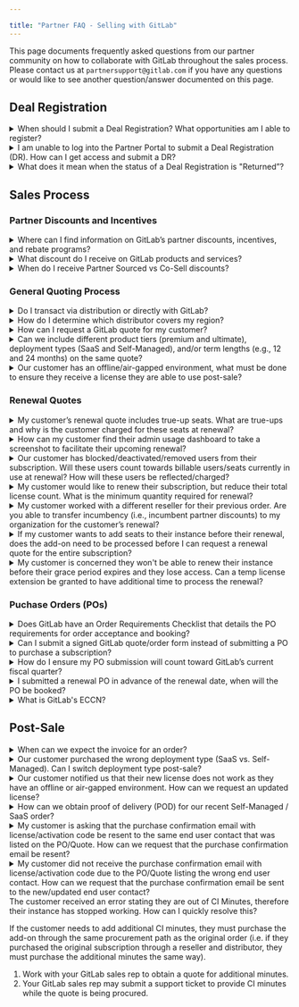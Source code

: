 ```yaml
---

title: "Partner FAQ - Selling with GitLab"
---
```







<link rel="stylesheet" type="text/css" href="/stylesheets/biztech.css" />




This page documents frequently asked questions from our partner community on how to collaborate with GitLab throughout the sales process. Please contact us at `partnersupport@gitlab.com` if you have any questions or would like to see another question/answer documented on this page.

## Deal Registration

<details>
<summary markdown="span">
When should I submit a Deal Registration? What opportunities am I able to register?
</summary>

GitLab has a [Partner Sourced Deal Registration](/handbook/sales/field-operations/channel-operations/#partner-sourced-deal-registration) (DR) program for (i) Resale, (ii) MSP, and (iii) Referral opportunities. You should submit a Partner Sourced DR for an opportunity where you are **sourcing net-new business for GitLab**, which can apply to opportunities for new logo, co-term add-on/upsell, or add-on/upsell as part of a renewal. Note, there can only be one Partner Sourced DR approved for an opportunity, as only one partner can source a deal. You should not submit a Partner Sourced DR if you did not source the opportunity, and you will generally receive Co-Sell discounts for these deals. Partner Sourced and Co-Sell opportunities are discussed further in the [Partner handbook](/handbook/resellers/channel-working-with-GitLab/#definitions-and-qualifications).

GitLab also has a [Service Attach DR](/handbook/sales/field-operations/channel-operations/#service-attach-opportunities) program which applies to opportunities where partners are selling their own professional services into a customer environment at the time of a GitLab product sale.

</details>

<details>
<summary markdown="span">
I am unable to log into the Partner Portal to submit a Deal Registration (DR). How can I get access and submit a DR?
</summary>

If you have a Partner Portal account but are unable to login, please [select “Forgot Password”](https://partners.gitlab.com/English/) to reset your password. If you do not have a Partner Portal account, please [select “Request Portal Access”](https://partners.gitlab.com/English/) to set up an account. Please contact `partnersupport@gitlab.com` for assistance ​​if you have followed the directions but are still having issues.

Note, to submit a Deal Registration, you must first be an authorized GitLab partner as well as have completed the [required training](/handbook/resellers/channel-working-with-GitLab/#training--certification-requirements-for-transactions-deal-registrations-nfrs-and-letters-of-authorization-loas) in order to be granted access to submit a DR.

</details>

<details>
<summary markdown="span">
What does it mean when the status of a Deal Registration is "Returned”?
</summary>

The Channel Account Manager (CAM) assigned to the Deal Registration (DR) has reviewed and sent it back to the resale partner for additional information/context. Once the resale partner reviews and responds to the CAM's feedback, the CAM will be notified to review and action the updated DR.

</details>


## Sales Process

### Partner Discounts and Incentives

<details>
<summary markdown="span">
Where can I find information on GitLab’s partner discounts, incentives, and rebate programs?
</summary>

Please review the [GitLab Program Discounts and Incentive Guide](https://partners.gitlab.com/prm/English/s/assets?collectionId=49440) in the GitLab Partner Portal which contains information on our partner discounts, incentives, rebate programs and more. You can also refer to the [Partner handbook](/handbook/resellers/channel-working-with-GitLab/#definitions-and-qualifications) for an overview.

</details>

<details>
<summary markdown="span">
What discount do I receive on GitLab products and services?
</summary>

Please refer to our [GitLab Partner Price List](https://partners.gitlab.com/prm/English/s/assets?collectionId=49439) which includes the current pricing for all of our products and services along with our discount guidelines in the [GitLab Program Discounts and Incentive Guide](https://partners.gitlab.com/prm/English/s/assets?collectionId=49440).

</details>

<details>
<summary markdown="span">
When do I receive Partner Sourced vs Co-Sell discounts?
</summary>

If the opportunity is for new or add-on/upsell business:
- **sourced** by the partner (including adding licenses as part of a renewal opportunity), the partner should submit a Partner Sourced Deal Registration (DR) for the opportunity. If the DR is approved, GitLab will provide Partner Sourced discounts for the new or add-on/upsell portion of the deal.
- **not sourced** by the partner, the partner will generally receive co-sell discounts.

If the opportunity is a flat renewal, please refer to the [Partner Operations handbook](/handbook/sales/field-operations/channel-operations/#incumbency-renewals) for rules on partner incumbency.

Please refer to the [GitLab Program Discounts Incentive Guide](https://partners.gitlab.com/prm/English/s/assets?collectionId=49439) for more information regarding our partner program discounts.

</details>


### General Quoting Process

<details>
<summary markdown="span">
Do I transact via distribution or directly with GitLab?
</summary>

Open Partners located in regions/countries:
- **with** Authorized GitLab Distributors are required to purchase GitLab via those distributors.
- **without** Authorized GitLab Distributors may purchase directly from GitLab

Select Partners may choose to transact directly with GitLab (excluding certain regions) or via the region's authorized distributor(s).

Refer to the [Partner Operations handbook](/handbook/sales/field-operations/channel-operations/#distributor-requirements-and-coverage-by-geo-and-market) for more information on distribution coverage, requirements, and contact information.

</details>

<details>
<summary markdown="span">
How do I determine which distributor covers my region?
</summary>

Please refer to the [Partner Operations handbook](/handbook/sales/field-operations/channel-operations/#distributor-requirements-and-coverage-by-geo-and-market) for details on distribution coverage, requirements, and contact information.

</details>

<details>
<summary markdown="span">
How can I request a GitLab quote for my customer?
</summary>

- Open partners with an Authorized Distributor in region should [contact their distributor](/handbook/sales/field-operations/channel-operations/#distributor-requirements-and-coverage-by-geo-and-market).
- Select partners that transact directly with GitLab and/or Open partners without an Authorized Distributor in region should contact the GitLab sales representative for the customer account. Please contact your Channel Account Manager or `partnersupport@gitlab.com` if you are unsure of which GitLab sales representative to contact for your quote request

</details>

<details>
<summary markdown="span">
Can we include different product tiers (premium and ultimate), deployment types (SaaS and Self-Managed), and/or term lengths (e.g., 12 and 24 months) on the same quote?
</summary>

No, we cannot mix product tiers, deployment types, and/or term lengths on the same quote. Please refer to the [Deal Desk handbook](/handbook/sales/field-operations/sales-operations/deal-desk/#quoting-different-product-tiers-deployment-types-and-term-lengths-on-the-same-quote) for more information.

</details>

<details>
<summary markdown="span">
Our customer has an offline/air-gapped environment, what must be done to ensure they receive a license they are able to use post-sale?
</summary>

Please let the GitLab Sales team know your customer has an offline/air-gapped environment when requesting a quote so they are able to request necessary approvals for the applicable license during the quoting process.

</details>


### Renewal Quotes

<details>
<summary markdown="span">
My customer’s renewal quote includes true-up seats. What are true-ups and why is the customer charged for these seats at renewal?
</summary>

The customer purchased a specific number of seats in their original subscription. If the customer adds more users to their GitLab instance than the number they are licensed for during the subscription period, payment for the additional/overage users is required at time of renewal.

Note, “Users over subscription ([Self-Managed](https://docs.gitlab.com/ee/subscriptions/self_managed/#users-over-subscription)) / “Seats owed” ([SaaS](https://docs.gitlab.com/ee/subscriptions/gitlab_com/#seats-owed)) in the customer’s admin dashboard represent the number of overage users the customer incurred during the subscription term. Please refer the customer to these guides for how to locate their admin dashboard for [Self-Managed](https://docs.gitlab.com/ee/subscriptions/self_managed/#view-your-subscription) and [SaaS](https://docs.gitlab.com/ee/subscriptions/gitlab_com/#view-your-gitlab-saas-subscription) subscriptions.

</details>

<details>
<summary markdown="span">
How can my customer find their admin usage dashboard to take a screenshot to facilitate their upcoming renewal?
</summary>

Please refer the customer to these guides on how to locate their admin dashboard for [Self Managed](https://docs.gitlab.com/ee/subscriptions/self_managed/#view-your-subscription) and [SaaS](https://docs.gitlab.com/ee/subscriptions/gitlab_com/#view-your-gitlab-saas-subscription) subscriptions.

</details>

<details>
<summary markdown="span">
Our customer has blocked/deactivated/removed users from their subscription. Will these users count towards billable users/seats currently in use at renewal? How will these users be reflected/charged?
</summary>

Deactivated, blocked, and removed users don’t count as “Billable Users (Self-Managed) / “Seats currently in use” (SaaS) in the current subscription. However, they may count toward overages in the subscribed seat count which will be charged as true-ups at renewal. Refer to [Self-Managed](https://docs.gitlab.com/ee/subscriptions/self_managed/#billable-users) and [SaaS]([https://docs.gitlab.com/ee/subscriptions/gitlab_com/#remove-users-from-your-subscription](url)) subscription documentation for more information.

</details>

<details>
<summary markdown="span">
My customer would like to renew their subscription, but reduce their total license count. What is the minimum quantity required for renewal?
</summary>

The minimum quantity required to be renewed is the customers "Billable users" (Self-Managed) or "Seats currently in use" (SaaS) in order to have an active instance post renewal. If the customer wants to renew fewer users than those currently active, they will need to remove the excess users from their instance. Refer to the following guides for details on where a customer can view their usage and/or instructions on how to block, deactivate, or remove users: [Self-Managed](https://docs.gitlab.com/ee/subscriptions/self_managed/#view-user-totals), [SaaS](https://docs.gitlab.com/ee/subscriptions/gitlab_com/#view-your-gitlab-saas-subscription).

</details>

<details>
<summary markdown="span">
My customer worked with a different reseller for their previous order. Are you able to transfer incumbency (i.e., incumbent partner discounts) to my organization for the customer’s renewal?
</summary>

Yes, if the customer provides formal communication through email to confirm they would like to work with you for this renewal (i.e., the new reseller), we are able to transfer incumbency discounts. Refer to the [Partner Operations handbook](/handbook/sales/field-operations/channel-operations/#incumbency-renewals) for further details.

</details>

<details>
<summary markdown="span">
If my customer wants to add seats to their instance before their renewal, does the add-on need to be processed before I can request a renewal quote for the entire subscription?
</summary>

Yes, for the customer’s overall license count to be accurate during the renewal, add-on licenses need to be fully processed before GitLab can generate a renewal quote. Refer to the [Deal Desk handbook](/handbook/sales/field-operations/sales-operations/deal-desk/#transacting-a-separate-add-on-opportunity-prior-to-renewal) for further guidance.

</details>

<details>
<summary markdown="span">
My customer is concerned they won't be able to renew their instance before their grace period expires and they lose access. Can a temp license extension be granted to have additional time to process the renewal?
</summary>

On a case-by-case basis, your GitLab sales representative can request a temporary license extension in order to prevent loss of access to a subscription. Please contact your sales team for more information.

</details>


### Puchase Orders (POs)

<details>
<summary markdown="span">
Does GitLab have an Order Requirements Checklist that details the PO requirements for order acceptance and booking?
</summary>

Please refer to the [Sales Order Processing handbook](/handbook/sales/field-operations/order-processing/#submit-an-opportunity-for-booking) for opportunity booking requirements.

</details>

<details>
<summary markdown="span">
Can I submit a signed GitLab quote/order form instead of submitting a PO to purchase a subscription?
</summary>

A signed GitLab quote/order form is acceptable in place of a PO as long as the details meet our opportunity booking requirements. Please ensure a signature, full name, title and date are all listed on the GitLab quote/order form.

</details>

<details>
<summary markdown="span">
How do I ensure my PO submission will count toward GitLab’s current fiscal quarter?
</summary>

Please refer to the guidelines listed in the [Sales Order Processing handbook](/handbook/sales/field-operations/order-processing/#end-of-quarter-bookings) regarding end-of-quarter bookings.

</details>

<details>
<summary markdown="span">
I submitted a renewal PO in advance of the renewal date, when will the PO be booked?
</summary>

[New business, add-on](/handbook/sales/field-operations/order-processing/#new-businessadd-on-opportunities), and [renewal](/handbook/sales/field-operations/order-processing/#renewal-opportunities) orders are processed no more than 15 days prior to an opportunity's close date. Note, the start date for renewals is the last day of the customers current subscription term.

</details>

<details>
<summary markdown="span">
What is GitLab's ECCN?
</summary>

You can find our ECCN in our [Trade Compliance handbook](/handbook/legal/trade-compliance/#how-do-trade-control-laws-apply-to-gitlab-software).

</details>


## Post-Sale

<details>
<summary markdown="span">
When can we expect the invoice for an order?
</summary>

Invoices are sent [24 - 48 hours after the opportunity closes](/handbook/finance/accounting/finance-ops/billing-ops/#standard-operating-process).

</details>

<details>
<summary markdown="span">
Our customer purchased the wrong deployment type (SaaS vs. Self-Managed). Can I switch deployment type post-sale?
</summary>

Yes, this change can generally be made by processing a new zero dollar order to facilitate the switch. Please contact the sales representative you worked with on the opportunity so that they may facilitate next steps.

</details>

<details>
<summary markdown="span">
Our customer notified us that their new license does not work as they have an offline or air-gapped environment. How can we request an updated license?
</summary>

Please contact the sales representative you worked with on the opportunity to request an updated license. Note, the sales representative will need to request and receive executive approvals before our support team can process the request.

</details>

<details>
<summary markdown="span">
How can we obtain proof of delivery (POD) for our recent Self-Managed / SaaS order?
</summary>

The partner contact that receives the GitLab invoice will also receive a copy of the customer purchase confirmation email (i.e., copy of the Self-Managed license activation or SaaS notification email sent to the customer). Please connect with this contact to obtain the POD.

**Note**, on a two-tier deal, the distributor is invoiced by GitLab and thus the distributor receives the POD. Please connect with the distributor to obtain the POD if you have purchased through distribution.

</details>

<details>
<summary markdown="span">
My customer is asking that the purchase confirmation email with license/activation code be resent to the same end user contact that was listed on the PO/Quote. How can we request that the purchase confirmation email be resent?
</summary>

The partner that received the GitLab invoice (i.e., Distributor for two-tier deal, Reseller for one-tier deal) needs to [submit the support ticket](https://support.gitlab.com/hc/en-us/requests/new) with the GitLab invoice attached to request the purchase confirmation email be resent to the same end user contact.

</details>

<details>
<summary markdown="span">
My customer did not receive the purchase confirmation email with license/activation code due to the PO/Quote listing the wrong end user contact. How can we request that the purchase confirmation email be sent to the new/updated end user contact?
</summary>

The partner that received the GitLab invoice (i.e., Distributor for two-tier deal, Reseller for one-tier deal) needs to [submit the support ticket](https://support.gitlab.com/hc/en-us/requests/new) with the GitLab invoice attached to request the purchase confirmation email be sent to a new end user contact.

**Important to note**, the GitLab Sales Rep cannot change the end user contact post-sale on behalf of the partner or customer. The request to change the end user contact must either be submitted by the (i) partner that received the GitLab invoice as outlined above or (ii) customer contact listed on the final GitLab quote (i.e., the person that received the license).

</details>
<summary markdown="span">
The customer received an error stating they are out of CI Minutes, therefore their instance has stopped working. How can I quickly resolve this?
</summary>

If the customer needs to add additional CI minutes, they must purchase the add-on through the same procurement path as the original order (i.e. if they purchased the original subscription through a reseller and distributor, they must purchase the additional minutes the same way).

1. Work with your GitLab sales rep to obtain a quote for additional minutes.
2. Your GitLab sales rep may submit a support ticket to provide CI minutes while the quote is being procured.

</details>
